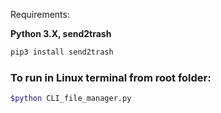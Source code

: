 
Requirements:

<strong>Python 3.X, send2trash</strong>
```bash
pip3 install send2trash
```

### To run in Linux terminal from root folder:
```bash
$python CLI_file_manager.py
```
